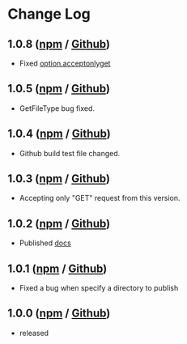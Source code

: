 # Change Log

## 1.0.8 ([npm](https://www.npmjs.com/package/lite-web-server/v/1.0.7) / [Github](https://github.com/chasyumen/lite-web-server/releases/tag/1.0.7))

- Fixed [option.acceptonlyget](https://github.com/chasyumen/lite-web-server/issues/7)

## 1.0.5 ([npm](https://www.npmjs.com/package/lite-web-server/v/1.0.5) / [Github](https://github.com/chasyumen/lite-web-server/releases/tag/1.0.5))

- GetFileType bug fixed.

## 1.0.4 ([npm](https://www.npmjs.com/package/lite-web-server/v/1.0.4) / [Github](https://github.com/chasyumen/lite-web-server/releases/tag/1.0.4))

- Github build test file changed.

## 1.0.3 ([npm](https://www.npmjs.com/package/lite-web-server/v/1.0.3) / [Github](https://github.com/chasyumen/lite-web-server/releases/tag/1.0.3))

- Accepting only "GET" request from this version.

## 1.0.2 ([npm](https://www.npmjs.com/package/lite-web-server/v/1.0.2) / [Github](https://github.com/chasyumen/lite-web-server/releases/tag/1.0.2))

- Published [docs](https://lite-web-server.js.org/)

## 1.0.1 ([npm](https://www.npmjs.com/package/lite-web-server/v/1.0.1) / [Github](https://github.com/chasyumen/lite-web-server/releases/tag/1.0.1))

- Fixed a bug when specify a directory to publish

## 1.0.0 ([npm](https://www.npmjs.com/package/lite-web-server/v/1.0.0) / [Github](https://github.com/chasyumen/lite-web-server/releases/tag/1.0.0))

- released

